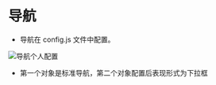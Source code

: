 # 导航

- 导航在 config.js 文件中配置。

<img :src="$withBase('/nav.png')" alt="导航个人配置">

- 第一个对象是标准导航，第二个对象配置后表现形式为下拉框
